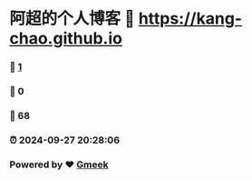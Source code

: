 # 阿超的个人博客 :link: https://kang-chao.github.io 
### :page_facing_up: [1](https://kang-chao.github.io/tag.html) 
### :speech_balloon: 0 
### :hibiscus: 68 
### :alarm_clock: 2024-09-27 20:28:06 
### Powered by :heart: [Gmeek](https://github.com/Meekdai/Gmeek)
